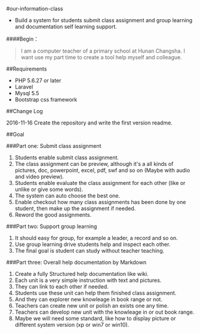 #our-information-class
- Build a system for students submit class assignment and group learning and documentation self learning support.

####Begin：

> I am a computer teacher of a primary school at Hunan Changsha. I want use my part time to create a tool help myself and colleague.

##Requirements

- PHP 5.6.27 or later
- Laravel
- Mysql 5.5
- Bootstrap css framework

##Change Log

2016-11-16 Create the repository and write the first version readme.

##Goal

###Part one: Submit class assignment

1. Students enable submit class assignment.
2. The class assignment can be preview, although it's a all kinds of pictures, doc, powerpoint, excel, pdf, swf and so on (Maybe with audio and video preview). 
3. Students enable evaluate the class assignment for each other (like or unlike or give some words).
4. The system can auto choose the best one.
5. Enable checkout how many class assignments has been done by one student, then make up the assignment if needed.
6. Reword the good assignments.

###Part two: Support group learning

1. It should easy for group, for example a leader, a record and so on.
2. Use group learning drive students help and inspect each other.
3. The final goal is student can study without teacher teaching.

###Part three: Overall help documentation by Markdown

1. Create a fully Structured help documentation like wiki.
2. Each unit is a very simple instruction with text and pictures.
3. They can link to each other if needed.
4. Students use these unit can help them finished class assignment.
5. And they can explorer new knowleage in book range or not.
5. Teachers can create new unit or polish an exists one any time.
6. Teachers can develop new unit with the knowleage in or out book range.
7. Maybe we will need some standard, like how to display picture or different system version (xp or win7 or win10).




